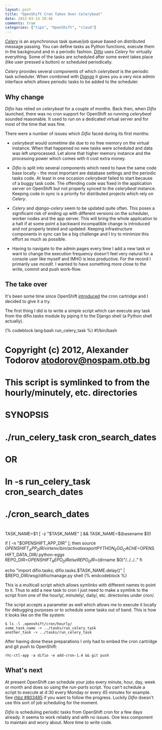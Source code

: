 ```yaml
---
layout: post
title: "OpenShift Cron Takes Over Celerybeat"
date: 2012-03-14 20:48
comments: true
categories: ["tips", "OpenShift", "cloud"]
---
```


[*Celery*](http://celeryproject.org/) is an asynchronous task queue/job queue
based on distributed message passing. You can define tasks as Python functions,
execute them in the background and in a periodic fashion.
[*Difio*](http://www.dif.io) uses *Celery* for virtually everything.
Some of the tasks are scheduled after some event takes place (like user pressed a button)
or scheduled periodically.


*Celery* provides several components of which *celerybeat* is the periodic task scheduler.
When combined with [*Django*](http://djangoproject.com) it gives you a very nice admin interface
which allows periodic tasks to be added to the scheduler.

Why change
----------

*Difio* has relied on *celerybeat* for a couple of months. Back then, when *Difio* launched,
there was no cron support for OpenShift so running *celerybeat* sounded reasonable.
It used to run on a dedicated virtual server and for most of the time that was fine. 

There were a number of issues which *Difio* faced during its first months:

* *celerybeat* would sometime die due to no free memory on the virtual instance.
When that happened no new tasks were scheduled and data was left unprocessed.
Let alone that higher memory instance and the processing power which comes with it
cost extra money.

* *Difio* is split into several components which need to have the same code base
locally - the most important are database settings and the periodic tasks
code. At least in one occasion *celerybeat* failed to start because of a buggy 
task code. The offending code was fixed in the application server on OpenShift but
not properly synced to the *celerybeat* instance. Keeping code in sync is a priority
for distributed projects which rely on *Celery*.

* *Celery* and *django-celery* seem to be updated quite often. This poses a significant risk
of ending up with different versions on the scheduler, worker nodes and the app server. This will
bring the whole application to a halt if at some point a backward incompatible change is introduced
and not properly tested and updated. Keeping infrastructure components in sync can be a big challenge
and I try to minimize this effort as much as possible.

* Having to navigate to the admin pages every time I add a new task or want to change the execution
frequency doesn't feel very natural for a console user like myself and IMHO is less productive.
For the record I primarily use *mcedit*. I wanted to have something more close to the
write, commit and push work-flow.


The take over
-------------

It's been some time since OpenShift
[introduced](https://www.redhat.com/openshift/community/blogs/getting-started-with-cron-jobs-on-openshift)
the cron cartridge and I decided to give it a try.

The first thing I did is to write a simple script which can execute any task from the difio.tasks module
by piping it to the Django shell (a Python shell actually).

{% codeblock lang:bash run_celery_task %}
#!/bin/bash
#
# Copyright (c) 2012, Alexander Todorov <atodorov@nospam.otb.bg>
#
# This script is symlinked to from the hourly/minutely, etc. directories
#
# SYNOPSIS
#
# ./run_celery_task cron_search_dates
#
# OR
#
# ln -s run_celery_task cron_search_dates
# ./cron_search_dates
#

TASK_NAME=$1
[ -z "$TASK_NAME" ] && TASK_NAME=$(basename $0)

if [ -n "$OPENSHIFT_APP_DIR" ]; then
    source $OPENSHIFT_APP_DIR/virtenv/bin/activate
    export PYTHON_EGG_CACHE=$OPENSHIFT_DATA_DIR/.python-eggs
    REPO_DIR=$OPENSHIFT_REPO_DIR
else
    REPO_DIR=$(dirname $0)"/../../.."
fi

echo "import difio.tasks; difio.tasks.$TASK_NAME.delay()" | $REPO_DIR/wsgi/difio/manage.py shell
{% endcodeblock %}


This is a multicall script which allows symlinks with different names to point to it. 
Thus to add a new task to cron I just need to make a symlink to the script from one of the
hourly/, minutely/, daily/, etc. directories under cron/.

The script accepts a parameter as well which allows me to execute it locally for debugging purposes
or to schedule some tasks out of band.
This is how it looks like on the file system:

    $ ls -l .openshift/cron/hourly/
    some_task_name -> ../tasks/run_celery_task
    another_task -> ../tasks/run_celery_task


After having done these preparations I only had to embed the cron cartridge and git push to OpenShift:

    rhc-ctl-app -a difio -e add-cron-1.4 && git push


What's next
---------

At present OpenShift can schedule your jobs every minute, hour, day, week or month and does so using the
*run-parts* script. You can't schedule a script to execute at 4:30 every Monday or every 45 minutes for example.
See [rhbz #803485](https://bugzilla.redhat.com/show_bug.cgi?id=803485) if you want to follow the
progress. Luckily *Difio* doesn't use this sort of job scheduling for the moment.


*Difio* is scheduling periodic tasks from OpenShift cron for a few days already. 
It seems to work reliably and with no issues. One less component to maintain and worry about.
More time to write code.
